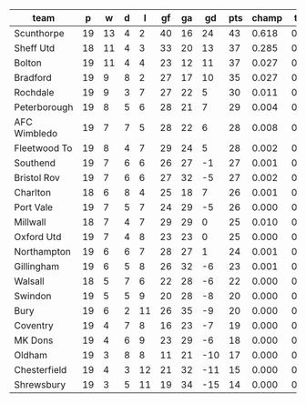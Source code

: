 |     team     | p  | w  | d | l  | gf | ga | gd  | pts | champ | top2  | top3  | top4  |  5-7  | bot4  | bot3  | bot2  |
|--------------|----|----|---|----|----|----|-----|-----|-------|-------|-------|-------|-------|-------|-------|-------|
| Scunthorpe   | 19 | 13 | 4 |  2 | 40 | 16 |  24 |  43 | 0.618 | 0.862 | 0.938 | 0.969 | 0.025 | 0.000 | 0.000 | 0.000|
| Sheff Utd    | 18 | 11 | 4 |  3 | 33 | 20 |  13 |  37 | 0.285 | 0.672 | 0.812 | 0.883 | 0.086 | 0.000 | 0.000 | 0.000|
| Bolton       | 19 | 11 | 4 |  4 | 23 | 12 |  11 |  37 | 0.027 | 0.118 | 0.265 | 0.403 | 0.294 | 0.002 | 0.001 | 0.000|
| Bradford     | 19 |  9 | 8 |  2 | 27 | 17 |  10 |  35 | 0.027 | 0.114 | 0.267 | 0.401 | 0.291 | 0.001 | 0.000 | 0.000|
| Rochdale     | 19 |  9 | 3 |  7 | 27 | 22 |   5 |  30 | 0.011 | 0.052 | 0.137 | 0.232 | 0.271 | 0.008 | 0.003 | 0.001|
| Peterborough | 19 |  8 | 5 |  6 | 28 | 21 |   7 |  29 | 0.004 | 0.027 | 0.088 | 0.165 | 0.239 | 0.013 | 0.007 | 0.002|
| AFC Wimbledo | 19 |  7 | 7 |  5 | 28 | 22 |   6 |  28 | 0.008 | 0.047 | 0.134 | 0.231 | 0.277 | 0.009 | 0.004 | 0.002|
| Fleetwood To | 19 |  8 | 4 |  7 | 29 | 24 |   5 |  28 | 0.002 | 0.016 | 0.054 | 0.109 | 0.200 | 0.024 | 0.014 | 0.005|
| Southend     | 19 |  7 | 6 |  6 | 26 | 27 |  -1 |  27 | 0.001 | 0.007 | 0.024 | 0.050 | 0.128 | 0.058 | 0.031 | 0.012|
| Bristol Rov  | 19 |  7 | 6 |  6 | 27 | 32 |  -5 |  27 | 0.002 | 0.012 | 0.046 | 0.095 | 0.183 | 0.033 | 0.019 | 0.008|
| Charlton     | 18 |  6 | 8 |  4 | 25 | 18 |   7 |  26 | 0.001 | 0.007 | 0.029 | 0.064 | 0.146 | 0.056 | 0.032 | 0.014|
| Port Vale    | 19 |  7 | 5 |  7 | 24 | 29 |  -5 |  26 | 0.000 | 0.002 | 0.010 | 0.022 | 0.072 | 0.129 | 0.079 | 0.037|
| Millwall     | 18 |  7 | 4 |  7 | 29 | 29 |   0 |  25 | 0.010 | 0.041 | 0.110 | 0.195 | 0.257 | 0.012 | 0.005 | 0.002|
| Oxford Utd   | 19 |  7 | 4 |  8 | 23 | 23 |   0 |  25 | 0.000 | 0.005 | 0.018 | 0.037 | 0.102 | 0.079 | 0.043 | 0.022|
| Northampton  | 19 |  6 | 6 |  7 | 28 | 27 |   1 |  24 | 0.001 | 0.007 | 0.028 | 0.059 | 0.147 | 0.055 | 0.029 | 0.013|
| Gillingham   | 19 |  6 | 5 |  8 | 26 | 32 |  -6 |  23 | 0.001 | 0.004 | 0.017 | 0.035 | 0.099 | 0.094 | 0.057 | 0.030|
| Walsall      | 18 |  5 | 7 |  6 | 22 | 28 |  -6 |  22 | 0.000 | 0.004 | 0.012 | 0.026 | 0.071 | 0.138 | 0.086 | 0.043|
| Swindon      | 19 |  5 | 5 |  9 | 20 | 28 |  -8 |  20 | 0.000 | 0.000 | 0.001 | 0.003 | 0.012 | 0.412 | 0.306 | 0.188|
| Bury         | 19 |  6 | 2 | 11 | 26 | 35 |  -9 |  20 | 0.000 | 0.002 | 0.006 | 0.014 | 0.055 | 0.174 | 0.112 | 0.059|
| Coventry     | 19 |  4 | 7 |  8 | 16 | 23 |  -7 |  19 | 0.000 | 0.001 | 0.001 | 0.003 | 0.014 | 0.395 | 0.282 | 0.173|
| MK Dons      | 19 |  4 | 6 |  9 | 23 | 29 |  -6 |  18 | 0.000 | 0.000 | 0.002 | 0.005 | 0.020 | 0.332 | 0.238 | 0.145|
| Oldham       | 19 |  3 | 8 |  8 | 11 | 21 | -10 |  17 | 0.000 | 0.000 | 0.000 | 0.000 | 0.003 | 0.638 | 0.530 | 0.394|
| Chesterfield | 19 |  4 | 3 | 12 | 21 | 32 | -11 |  15 | 0.000 | 0.000 | 0.000 | 0.001 | 0.006 | 0.583 | 0.466 | 0.330|
| Shrewsbury   | 19 |  3 | 5 | 11 | 19 | 34 | -15 |  14 | 0.000 | 0.000 | 0.000 | 0.000 | 0.001 | 0.756 | 0.656 | 0.516|
